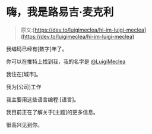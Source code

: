# 嗨，我是路易吉·麦克利

> 原文:[https://dev.to/luigimeclea/hi-im-luigi-meclea](https://dev.to/luigimeclea/hi-im-luigi-meclea)

我编码已经有[数字]年了。

你可以在推特上找到我，我的名字是 [@LuigiMeclea](https://twitter.com/LuigiMeclea)

我住在[城市]。

我为[公司]工作

我主要用这些语言编程:[语言]。

我目前正在了解关于[主题]的更多信息。

很高兴见到你。